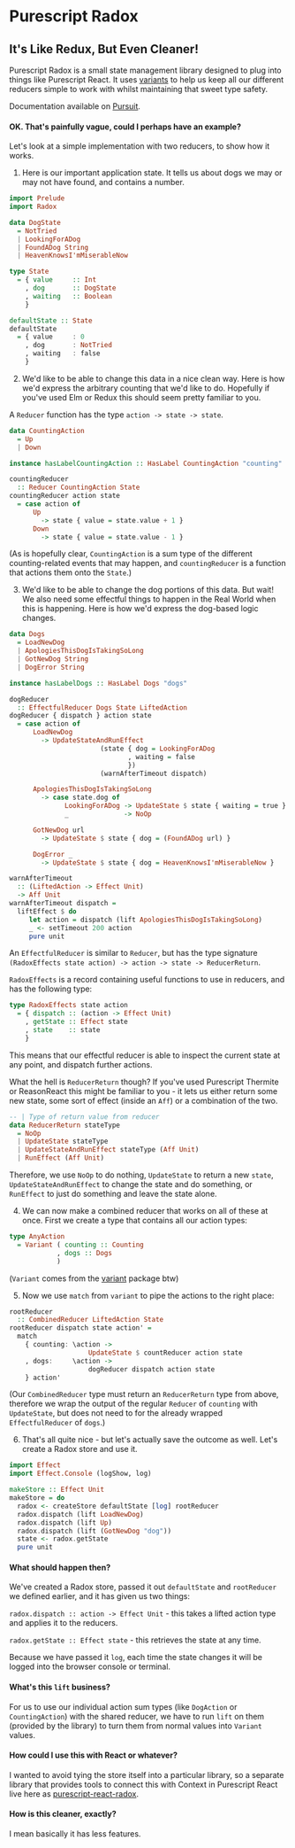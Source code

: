 # Purescript Radox

## It's Like Redux, But Even Cleaner!

Purescript Radox is a small state management library designed to plug into things like Purescript React. It uses [variants](https://github.com/natefaubion/purescript-variant) to help us keep all our different reducers simple to work with whilst maintaining that sweet type safety.

Documentation available on [Pursuit](https://pursuit.purescript.org/packages/purescript-radox).

#### OK. That's painfully vague, could I perhaps have an example?

Let's look at a simple implementation with two reducers, to show how it works.

1. Here is our important application state. It tells us about dogs we may or may not have found, and contains a number.

```haskell
import Prelude
import Radox

data DogState
  = NotTried
  | LookingForADog
  | FoundADog String
  | HeavenKnowsI'mMiserableNow

type State
  = { value     :: Int
    , dog       :: DogState
    , waiting   :: Boolean
    }

defaultState :: State
defaultState
  = { value     : 0
    , dog       : NotTried
    , waiting   : false
    }
```

2. We'd like to be able to change this data in a nice clean way. Here is how we'd express the arbitrary counting that we'd like to do. Hopefully if you've used Elm or Redux this should seem pretty familiar to you.

A `Reducer` function has the type `action -> state -> state`.

```haskell
data CountingAction
  = Up
  | Down

instance hasLabelCountingAction :: HasLabel CountingAction "counting"

countingReducer 
  :: Reducer CountingAction State
countingReducer action state
  = case action of
      Up 
        -> state { value = state.value + 1 }
      Down 
        -> state { value = state.value - 1 }
```

(As is hopefully clear, `CountingAction` is a sum type of the different counting-related events that may happen, and `countingReducer` is a function that actions them onto the `State`.)

3. We'd like to be able to change the dog portions of this data. But wait! We also need some effectful things to happen in the Real World when this is happening. Here is how we'd express the dog-based logic changes.

```haskell
data Dogs
  = LoadNewDog
  | ApologiesThisDogIsTakingSoLong
  | GotNewDog String
  | DogError String

instance hasLabelDogs :: HasLabel Dogs "dogs"

dogReducer 
  :: EffectfulReducer Dogs State LiftedAction 
dogReducer { dispatch } action state
  = case action of
      LoadNewDog 
        -> UpdateStateAndRunEffect 
                       (state { dog = LookingForADog
                              , waiting = false 
                              }) 
                       (warnAfterTimeout dispatch)

      ApologiesThisDogIsTakingSoLong
        -> case state.dog of
              LookingForADog -> UpdateState $ state { waiting = true }
              _              -> NoOp

      GotNewDog url
        -> UpdateState $ state { dog = (FoundADog url) }

      DogError _
        -> UpdateState $ state { dog = HeavenKnowsI'mMiserableNow } 

warnAfterTimeout
  :: (LiftedAction -> Effect Unit)
  -> Aff Unit
warnAfterTimeout dispatch = 
  liftEffect $ do
     let action = dispatch (lift ApologiesThisDogIsTakingSoLong)
     _ <- setTimeout 200 action
     pure unit
```

An `EffectfulReducer` is similar to `Reducer`, but has the type signature
`(RadoxEffects state action) -> action -> state -> ReducerReturn`.

`RadoxEffects` is a record containing useful functions to use in reducers, and
has the following type:

```haskell
type RadoxEffects state action
  = { dispatch :: (action -> Effect Unit)
    , getState :: Effect state
    , state    :: state
    }
```

This means that our effectful reducer is able to inspect the current state at
any point, and dispatch further actions.

What the hell is `ReducerReturn` though? If you've used Purescript Thermite or
ReasonReact this might be familiar to you - it lets us either return some new
state, some sort of effect (inside an `Aff`) or a combination of the two.

```haskell
-- | Type of return value from reducer
data ReducerReturn stateType
  = NoOp
  | UpdateState stateType
  | UpdateStateAndRunEffect stateType (Aff Unit)
  | RunEffect (Aff Unit)
```

Therefore, we use `NoOp` to do nothing, `UpdateState` to return a new `state`,
`UpdateStateAndRunEffect` to change the state and do something, or `RunEffect`
to just do something and leave the state alone. 

4. We can now make a combined reducer that works on all of these at once. First we create a type that contains all our action types:

```haskell
type AnyAction 
  = Variant ( counting :: Counting
            , dogs :: Dogs
            )
```

(`Variant` comes from the [variant](https://github.com/natefaubion/purescript-variant) package btw)

5. Now we use `match` from `variant` to pipe the actions to the right place:

```haskell
rootReducer 
  :: CombinedReducer LiftedAction State 
rootReducer dispatch state action' =
  match
    { counting: \action -> 
                    UpdateState $ countReducer action state
    , dogs:     \action -> 
                    dogReducer dispatch action state
    } action'
```

(Our `CombinedReducer` type must return an `ReducerReturn` type from above, therefore we wrap the output of the regular `Reducer` of `counting` with `UpdateState`, but does not need to for the already wrapped `EffectfulReducer` of `dogs`.)

6. That's all quite nice - but let's actually save the outcome as well. Let's create a Radox store and use it.

```haskell
import Effect
import Effect.Console (logShow, log)

makeStore :: Effect Unit
makeStore = do
  radox <- createStore defaultState [log] rootReducer
  radox.dispatch (lift LoadNewDog)
  radox.dispatch (lift Up)
  radox.dispatch (lift (GotNewDog "dog"))
  state <- radox.getState
  pure unit
```

#### What should happen then?

We've created a Radox store, passed it out `defaultState` and `rootReducer` we defined earlier, and it has given us two things:

`radox.dispatch :: action -> Effect Unit` - this takes a lifted action type and applies it to the reducers.

`radox.getState :: Effect state` - this retrieves the state at any time.

Because we have passed it `log`, each time the state changes it will be logged into the browser console or terminal.

#### What's this `lift` business?

For us to use our individual action sum types (like `DogAction` or `CountingAction`) with the shared reducer, we have to run `lift` on them (provided by the library) to turn them from normal values into `Variant` values.

#### How could I use this with React or whatever?

I wanted to avoid tying the store itself into a particular library, so a separate library that provides tools to connect this with Context in Purescript React live here as [purescript-react-radox](https://github.com/danieljharvey/purescript-react-radox).

#### How is this cleaner, exactly?

I mean basically it has less features.
